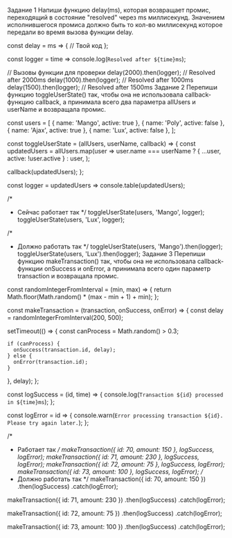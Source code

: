 Задание 1
Напиши функцию delay(ms), которая возвращает промис, переходящий в состояние "resolved" через ms миллисекунд. Значением исполнившегося промиса должно быть то кол-во миллисекунд которое передали во время вызова функции delay.

const delay = ms => {
// Твой код
};

const logger = time => console.log(`Resolved after ${time}ms`);

// Вызовы функции для проверки
delay(2000).then(logger); // Resolved after 2000ms
delay(1000).then(logger); // Resolved after 1000ms
delay(1500).then(logger); // Resolved after 1500ms
Задание 2
Перепиши функцию toggleUserState() так, чтобы она не использовала callback-функцию callback, а принимала всего два параметра allUsers и userName и возвращала промис.

const users = [
{ name: 'Mango', active: true },
{ name: 'Poly', active: false },
{ name: 'Ajax', active: true },
{ name: 'Lux', active: false },
];

const toggleUserState = (allUsers, userName, callback) => {
const updatedUsers = allUsers.map(user =>
user.name === userName ? { ...user, active: !user.active } : user,
);

callback(updatedUsers);
};

const logger = updatedUsers => console.table(updatedUsers);

/\*

- Сейчас работает так
  \*/
  toggleUserState(users, 'Mango', logger);
  toggleUserState(users, 'Lux', logger);

/\*

- Должно работать так
  \*/
  toggleUserState(users, 'Mango').then(logger);
  toggleUserState(users, 'Lux').then(logger);
  Задание 3
  Перепиши функцию makeTransaction() так, чтобы она не использовала callback-функции onSuccess и onError, а принимала всего один параметр transaction и возвращала промис.

const randomIntegerFromInterval = (min, max) => {
return Math.floor(Math.random() \* (max - min + 1) + min);
};

const makeTransaction = (transaction, onSuccess, onError) => {
const delay = randomIntegerFromInterval(200, 500);

setTimeout(() => {
const canProcess = Math.random() > 0.3;

    if (canProcess) {
      onSuccess(transaction.id, delay);
    } else {
      onError(transaction.id);
    }

}, delay);
};

const logSuccess = (id, time) => {
console.log(`Transaction ${id} processed in ${time}ms`);
};

const logError = id => {
console.warn(`Error processing transaction ${id}. Please try again later.`);
};

/\*

- Работает так
  _/
  makeTransaction({ id: 70, amount: 150 }, logSuccess, logError);
  makeTransaction({ id: 71, amount: 230 }, logSuccess, logError);
  makeTransaction({ id: 72, amount: 75 }, logSuccess, logError);
  makeTransaction({ id: 73, amount: 100 }, logSuccess, logError);
  /_
- Должно работать так
  \*/
  makeTransaction({ id: 70, amount: 150 })
  .then(logSuccess)
  .catch(logError);

makeTransaction({ id: 71, amount: 230 })
.then(logSuccess)
.catch(logError);

makeTransaction({ id: 72, amount: 75 })
.then(logSuccess)
.catch(logError);

makeTransaction({ id: 73, amount: 100 })
.then(logSuccess)
.catch(logError);
